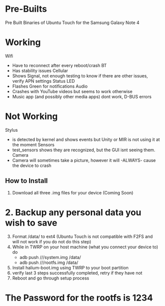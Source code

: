 # Pre-Builts
Pre Built Binaries of Ubuntu Touch for the Samsung Galaxy Note 4

# Working
Wifi 
  - Have to reconnect after every reboot/crash
BT 
  - Has stability issues
Cellular 
  - Shows Signal, not enough testing to know if there are other issues, verify APN settings
Status LED 
  - Flashes Green for notifications
Audio
  - Crashes with YouTube videos but seems to work otherwise
  - Music app (and possibly other media apps) dont work, D-BUS errors

# Not Working
Stylus
  - is detected by kernel and shows events but Unity or MIR is not using it at the moment
Sensors
  - test_sensors shows they are recognized, but the GUI isnt seeing them.
Camera
  - Camera will sometimes take a picture, however it will -ALWAYS- cause the device to crash

## How to Install
1. Download all three .img files for your device (Coming Soon)
# 2. Backup any personal data you wish to save
3. Format /data/ to ext4 (Ubuntu Touch is not compatible with F2FS and will not work if you do not do this step)
4. While in TWRP on your host machine (what you connect your device to) do
   - adb push <path>/<to>/<files>/system.img /data/
   - adb push <path>/<to>/<files>/rootfs.img /data/
5. Install halium-boot.img using TWRP to your boot partition
6. verify last 3 steps successfully completed, retry if they have not
7. Reboot and go through setup process
# The Password for the rootfs is 1234
